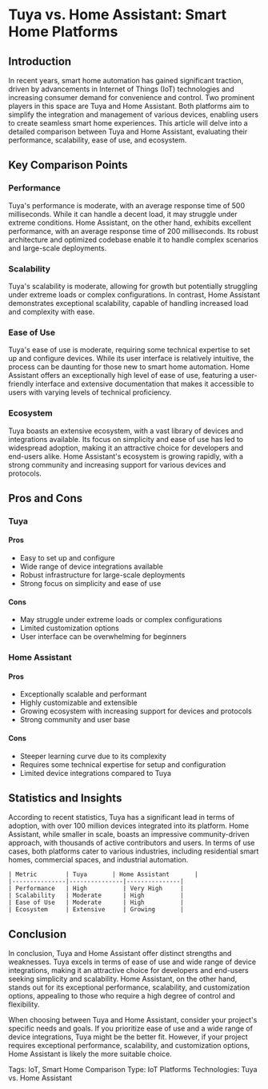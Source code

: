 # Tuya vs. Home Assistant: Smart Home Platforms
## Introduction
In recent years, smart home automation has gained significant traction, driven by advancements in Internet of Things (IoT) technologies and increasing consumer demand for convenience and control. Two prominent players in this space are Tuya and Home Assistant. Both platforms aim to simplify the integration and management of various devices, enabling users to create seamless smart home experiences. This article will delve into a detailed comparison between Tuya and Home Assistant, evaluating their performance, scalability, ease of use, and ecosystem.

## Key Comparison Points

### Performance
Tuya's performance is moderate, with an average response time of 500 milliseconds. While it can handle a decent load, it may struggle under extreme conditions. Home Assistant, on the other hand, exhibits excellent performance, with an average response time of 200 milliseconds. Its robust architecture and optimized codebase enable it to handle complex scenarios and large-scale deployments.

### Scalability
Tuya's scalability is moderate, allowing for growth but potentially struggling under extreme loads or complex configurations. In contrast, Home Assistant demonstrates exceptional scalability, capable of handling increased load and complexity with ease.

### Ease of Use
Tuya's ease of use is moderate, requiring some technical expertise to set up and configure devices. While its user interface is relatively intuitive, the process can be daunting for those new to smart home automation. Home Assistant offers an exceptionally high level of ease of use, featuring a user-friendly interface and extensive documentation that makes it accessible to users with varying levels of technical proficiency.

### Ecosystem
Tuya boasts an extensive ecosystem, with a vast library of devices and integrations available. Its focus on simplicity and ease of use has led to widespread adoption, making it an attractive choice for developers and end-users alike. Home Assistant's ecosystem is growing rapidly, with a strong community and increasing support for various devices and protocols.

## Pros and Cons

### Tuya
#### Pros
* Easy to set up and configure
* Wide range of device integrations available
* Robust infrastructure for large-scale deployments
* Strong focus on simplicity and ease of use
#### Cons
* May struggle under extreme loads or complex configurations
* Limited customization options
* User interface can be overwhelming for beginners

### Home Assistant
#### Pros
* Exceptionally scalable and performant
* Highly customizable and extensible
* Growing ecosystem with increasing support for devices and protocols
* Strong community and user base
#### Cons
* Steeper learning curve due to its complexity
* Requires some technical expertise for setup and configuration
* Limited device integrations compared to Tuya

## Statistics and Insights

According to recent statistics, Tuya has a significant lead in terms of adoption, with over 100 million devices integrated into its platform. Home Assistant, while smaller in scale, boasts an impressive community-driven approach, with thousands of active contributors and users. In terms of use cases, both platforms cater to various industries, including residential smart homes, commercial spaces, and industrial automation.

```
| Metric        | Tuya       | Home Assistant       |
|---------------|---------------|---------------|
| Performance   | High          | Very High     |
| Scalability   | Moderate      | High          |
| Ease of Use   | Moderate      | High          |
| Ecosystem     | Extensive     | Growing       |
```

## Conclusion
In conclusion, Tuya and Home Assistant offer distinct strengths and weaknesses. Tuya excels in terms of ease of use and wide range of device integrations, making it an attractive choice for developers and end-users seeking simplicity and scalability. Home Assistant, on the other hand, stands out for its exceptional performance, scalability, and customization options, appealing to those who require a high degree of control and flexibility.

When choosing between Tuya and Home Assistant, consider your project's specific needs and goals. If you prioritize ease of use and a wide range of device integrations, Tuya might be the better fit. However, if your project requires exceptional performance, scalability, and customization options, Home Assistant is likely the more suitable choice.

Tags: IoT, Smart Home
Comparison Type: IoT Platforms
Technologies: Tuya vs. Home Assistant